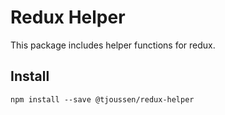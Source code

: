 # Redux Helper

This package includes helper functions for redux.

## Install

`npm install --save @tjoussen/redux-helper`


